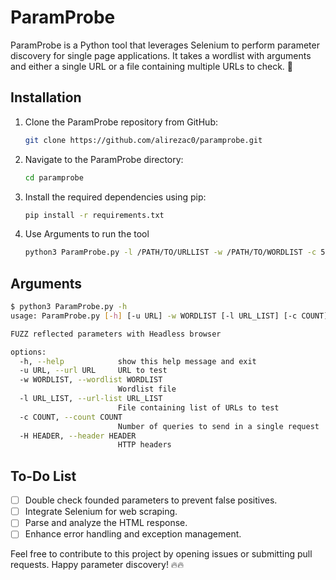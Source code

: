 # ParamProbe

ParamProbe is a Python tool that leverages Selenium to perform parameter discovery for single page applications. It takes a wordlist with arguments and either a single URL or a file containing multiple URLs to check. 🦑

## Installation


1. Clone the ParamProbe repository from GitHub:
   ```bash
   git clone https://github.com/alirezac0/paramprobe.git
   ```

2. Navigate to the ParamProbe directory:
   ```bash
   cd paramprobe
   ```

3. Install the required dependencies using pip:
   ```bash
   pip install -r requirements.txt
   ```
4. Use Arguments to run the tool
   ```bash
   python3 ParamProbe.py -l /PATH/TO/URLLIST -w /PATH/TO/WORDLIST -c 50
   ```

## Arguments

```bash
$ python3 ParamProbe.py -h
usage: ParamProbe.py [-h] [-u URL] -w WORDLIST [-l URL_LIST] [-c COUNT] [-H HEADER]

FUZZ reflected parameters with Headless browser

options:
  -h, --help            show this help message and exit
  -u URL, --url URL     URL to test
  -w WORDLIST, --wordlist WORDLIST
                        Wordlist file
  -l URL_LIST, --url-list URL_LIST
                        File containing list of URLs to test
  -c COUNT, --count COUNT
                        Number of queries to send in a single request
  -H HEADER, --header HEADER
                        HTTP headers
```

## To-Do List

- [ ] Double check founded parameters to prevent false positives.
- [ ] Integrate Selenium for web scraping.
- [ ] Parse and analyze the HTML response.
- [ ] Enhance error handling and exception management.

Feel free to contribute to this project by opening issues or submitting pull requests. Happy parameter discovery! 🔥🔥
